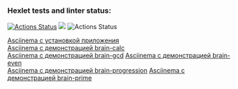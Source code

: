 ### Hexlet tests and linter status:
[![Actions Status](https://github.com/Boganowskiy/frontend-project-lvl1/workflows/hexlet-check/badge.svg)](https://github.com/Boganowskiy/frontend-project-lvl1/actions)
<a href="https://codeclimate.com/github/codeclimate/codeclimate/maintainability"><img src="https://api.codeclimate.com/v1/badges/a99a88d28ad37a79dbf6/maintainability" /></a>
![Actions Status](https://github.com/Boganowskiy/frontend-project-lvl1/workflows/linting/badge.svg)

[Asciinema с установкой приложения](https://asciinema.org/a/xuwAQaxH2p2gwrxg1AipxuDQF)  
[Asciinema с демонстрацией brain-calc](https://asciinema.org/a/m5yvO2GJ7vFSRpY4Tt7TSzjK5)  
[Asciinema с демонстрацией brain-gcd](https://asciinema.org/a/FLH4MibkgIdg99Iog9FLUvseC)
[Asciinema с демонстрацией brain-even](https://asciinema.org/a/74B1rFc9gzUuG2czVlML4IU8c)  
[Asciinema с демонстрацией brain-progression](https://asciinema.org/a/6fka67oY0zFhAuKQ5CdEJf6AW)
[Asciinema с демонстрацией brain-prime](https://asciinema.org/a/Dwr6vWRo9l1QmqmRcs72lNTOx)  
